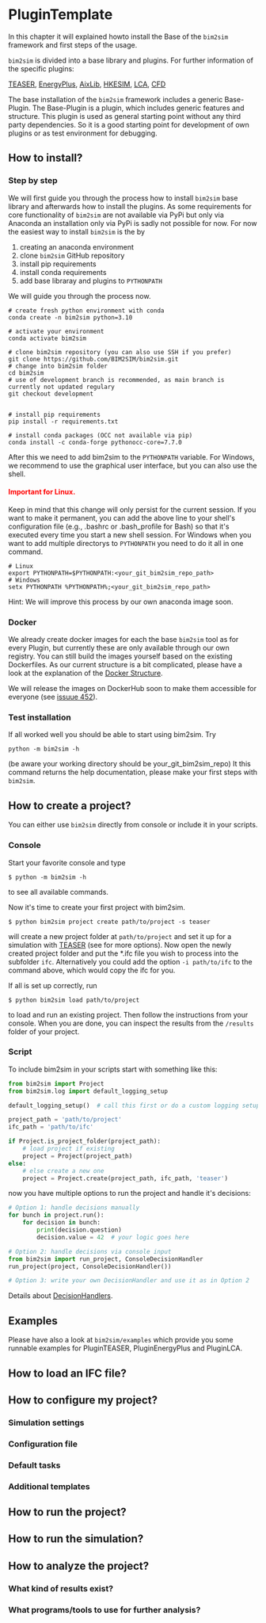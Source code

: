 # PluginTemplate

In this chapter it will explained howto install the Base of the `bim2sim`
framework and first steps of the usage.

`bim2sim` is divided into a base library and plugins.
For further information of the specific plugins:

[TEASER](PluginTEASER), [EnergyPlus](PluginEnergyPlus), [AixLib](PluginAixLib),
[HKESIM](PluginHKESIM), [LCA](PluginLCA), [CFD](PluginCFD)

The base installation of the `bim2sim` framework includes a generic Base-Plugin.
The Base-Plugin is a plugin, which includes generic features and structure. This
plugin is used as general starting point without any third party dependencies.
So it is a good starting point for development of own plugins or as test
environment for debugging.

## How to install?

### Step by step
We will first guide you through the process how
to install `bim2sim` base library and afterwards how to install the plugins.
As some requirements for core functionality of `bim2sim` are not available via
PyPi but only via Anaconda an installation only via PyPi is sadly not possible
for now.
For now the easiest way to install `bim2sim` is the by

1. creating an anaconda environment
2. clone `bim2sim` GitHub repository
3. install pip requirements
4. install conda requirements
5. add base libraray and plugins to `PYTHONPATH`

We will guide you through the process now.
```shell
# create fresh python environment with conda 
conda create -n bim2sim python=3.10

# activate your environment
conda activate bim2sim

# clone bim2sim repository (you can also use SSH if you prefer)
git clone https://github.com/BIM2SIM/bim2sim.git
# change into bim2sim folder
cd bim2sim
# use of development branch is recommended, as main branch is currently not updated regulary
git checkout development


# install pip requirements
pip install -r requirements.txt

# install conda packages (OCC not available via pip)
conda install -c conda-forge pythonocc-core=7.7.0
```
After this we need to add bim2sim to the `PYTHONPATH` variable. For Windows, we 
recommend to use the graphical user interface, but you can also use the shell.
#### <span style="color:red">Important for Linux.</span>
Keep in mind that this change will only persist for the current session.
If you want to make it permanent, you can add the above line to your shell's 
configuration file (e.g., .bashrc or .bash_profile for Bash) so that it's 
executed every time you start a new shell session.
For Windows when you want to add multiple directorys to `PYTHONPATH` you need to
do it all in one command.

```shell
# Linux
export PYTHONPATH=$PYTHONPATH:<your_git_bim2sim_repo_path>
# Windows
setx PYTHONPATH %PYTHONPATH%;<your_git_bim2sim_repo_path>
```

Hint:
We will improve this process by our own anaconda image soon.


### Docker
We already create docker images for each the base `bim2sim` tool as for every
Plugin, but currently these are only available through our own registry. You can
still build the images yourself based on the existing Dockerfiles. As our
current structure is a bit complicated, please have a look at the explanation of
the [Docker Structure](docker_structure).

We will release the images on DockerHub soon to make them accessible for
everyone (see [issuue 452](https://github.com/BIM2SIM/bim2sim/issues/452)). 


### Test installation
If all worked well you should be able to start using bim2sim. Try

`python -m bim2sim -h`

(be aware your working directory should be your_git_bim2sim_repo)
It this command returns the help documentation, please make your first steps with `bim2sim`.

## How to create a project?
You can either use `bim2sim` directly from console or include it in your scripts.

### Console

Start your favorite console and type


```
$ python -m bim2sim -h
```

to see all available commands.

Now it's time to create your first project with bim2sim.

```
$ python bim2sim project create path/to/project -s teaser
```

will create a new project folder at `path/to/project` and set it up for a
simulation with [TEASER](teaser) (see [](plugins) for more options).
Now open the newly created project folder and put the *.ifc file you wish to
process into the subfolder `ifc`. Alternatively you could add the
option `-i path/to/ifc` to the command above, which would copy the ifc for you.

If all is set up correctly, run

```
$ python bim2sim load path/to/project
```

to load and run an existing project. Then follow the instructions from your
console. When you are done, you can inspect the results from the `/results` folder of
your project.

### Script

To include bim2sim in your scripts start with something like this:

```python
from bim2sim import Project
from bim2sim.log import default_logging_setup

default_logging_setup()  # call this first or do a custom logging setup

project_path = 'path/to/project'
ifc_path = 'path/to/ifc'

if Project.is_project_folder(project_path):
    # load project if existing
    project = Project(project_path)
else:
    # else create a new one
    project = Project.create(project_path, ifc_path, 'teaser')
```

now you have multiple options to run the project and handle it's decisions:

```python
# Option 1: handle decisions manually
for bunch in project.run():
    for decision in bunch:
        print(decision.question)
        decision.value = 42  # your logic goes here

# Option 2: handle decisions via console input
from bim2sim import run_project, ConsoleDecisionHandler
run_project(project, ConsoleDecisionHandler())

# Option 3: write your own DecisionHandler and use it as in Option 2
```

Details about [DecisionHandlers](DecisionHandler).

## Examples

Please have also a look at `bim2sim/examples` which provide you some runnable
examples for PluginTEASER, PluginEnergyPlus and PluginLCA.


## How to load an IFC file?

## How to configure my project?

### Simulation settings

### Configuration file

### Default tasks

### Additional templates

## How to run the project?

## How to run the simulation?

## How to analyze the project?

### What kind of results exist?
### What programs/tools to use for further analysis?
